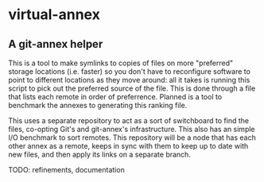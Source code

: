 # virtual-annex
## A git-annex helper

This is a tool to make symlinks to copies of files on more "preferred" storage locations (i.e. faster) so you don't have
to reconfigure software to point to different locations as they move around: all it takes is running this script to pick
out the preferred source of the file.
This is done through a file that lists each remote in order of preferrence. Planned is a tool to benchmark the annexes
to generating this ranking file.

This uses a separate repository to act as a sort of switchboard to find the files, co-opting Git's and git-annex's
infrastructure. This also has an simple I/O benchmark to sort remotes.
This repository will be a node that has each other annex as a remote, keeps in sync with them to keep up to date with
new files, and then apply its links on a separate branch.

TODO: refinements, documentation
